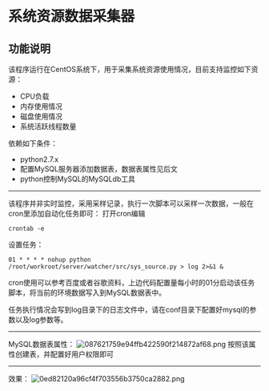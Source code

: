 # 系统资源数据采集器

## 功能说明
该程序运行在CentOS系统下，用于采集系统资源使用情况，目前支持监控如下资源：

* CPU负载
* 内存使用情况
* 磁盘使用情况
* 系统活跃线程数量

依赖如下条件：

* python2.7.x
* 配置MySQL服务器添加数据表，数据表属性见后文
* python控制MySQL的MySQLdb工具

* * *
该程序并非实时监控，采用采样记录，执行一次脚本可以采样一次数据，一般在cron里添加自动化任务即可：
打开cron编辑
```
crontab -e
```
设置任务：
```
01 * * * * nohup python /root/workroot/server/watcher/src/sys_source.py > log 2>&1 &
```
cron使用可以参考百度或者谷歌资料，上边代码配置量每小时的01分启动该任务脚本，将当前的环境数据写入到MySQL数据表中。

任务执行情况会写到log目录下的日志文件中，请在conf目录下配置好mysql的参数以及log参数等。

* * *
MySQL数据表属性：
![087621759e94ffb422590f214872af68.png](evernotecid://2802695D-8393-4550-B6FB-97FCF5E4E13D/appyinxiangcom/17861192/ENResource/p91)
按照该属性创建表，并配置好用户权限即可

* * *
效果：
![0ed82120a96cf4f703556b3750ca2882.png](evernotecid://2802695D-8393-4550-B6FB-97FCF5E4E13D/appyinxiangcom/17861192/ENResource/p92)

